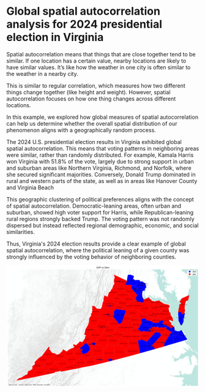 # Global spatial autocorrelation analysis for 2024 presidential election in Virginia
Spatial autocorrelation means that things that are close together tend to be similar. If one location has a certain value, nearby locations are likely to have similar values. It’s like how the weather in one city is often similar to the weather in a nearby city.

This is similar to regular correlation, which measures how two different things change together (like height and weight). However, spatial autocorrelation focuses on how one thing changes across different locations.

In this example, we explored how global measures of spatial autocorrelation can help us determine whether the overall spatial distribution of our phenomenon aligns with a geographically random process.

The 2024 U.S. presidential election results in Virginia exhibited global spatial autocorrelation. This means that voting patterns in neighboring areas were similar, rather than randomly distributed. For example, Kamala Harris won Virginia with 51.8% of the vote, largely due to strong support in urban and suburban areas like Northern Virginia, Richmond, and Norfolk, where she secured significant majorities. Conversely, Donald Trump dominated in rural and western parts of the state, as well as in areas like Hanover County and Virginia Beach​

This geographic clustering of political preferences aligns with the concept of spatial autocorrelation. Democratic-leaning areas, often urban and suburban, showed high voter support for Harris, while Republican-leaning rural regions strongly backed Trump. The voting pattern was not randomly dispersed but instead reflected regional demographic, economic, and social similarities.

Thus, Virginia's 2024 election results provide a clear example of global spatial autocorrelation, where the political leaning of a given county was strongly influenced by the voting behavior of neighboring counties.

![](./Virginia_vote.png)
